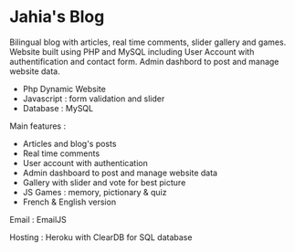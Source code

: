 # Jahia's Blog

Bilingual blog with articles, real time comments, slider gallery and games. Website built using PHP and MySQL including User Account with authentification and contact form. Admin dashbord to post and manage website data.


 - Php Dynamic Website 
 - Javascript : form validation and slider
 - Database : MySQL 

Main features :

- Articles and blog's posts
- Real time comments
- User account with authentication
- Admin dashboard to post and manage website data
- Gallery with slider and vote for best picture
- JS Games : memory, pictionary & quiz
- French & English version

Email : EmailJS

Hosting : Heroku with ClearDB for SQL database
